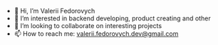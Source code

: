 - 👋 Hi, I’m Valerii Fedorovych
- 👀 I’m interested in backend developing, product creating and other
- 💞️ I’m looking to collaborate on interesting projects
- 📫 How to reach me: valerii.fedorovych.dev@gmail.com
